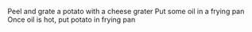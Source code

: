 Peel and grate a potato with a cheese grater
Put some oil in a frying pan
Once oil is hot, put potato in frying pan
